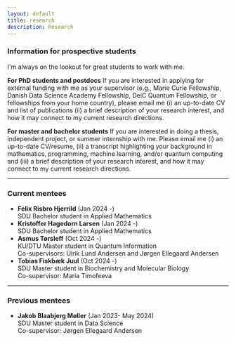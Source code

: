 ```yaml
---
layout: default
title: research
description: Research
---
```


### Information for prospective students

I'm always on the lookout for great students to work with me.

**For PhD students and postdocs** 
If you are interested in applying for external funding with me as your supervisor (e.g., Marie Curie Fellowship, Danish Data Science Academy Fellowship, DeiC Quantum Fellowship, or fellowships from your home country), please email me (i) an up-to-date CV and list of publications (ii) a brief description of your research interest, and how it may connect to my current research directions.

**For master and bachelor students** 
If you are interested in doing a thesis, independent project, or summer internship with me. Please email me (i) an up-to-date CV/resume, (ii) a transcript highlighting your background in mathematics, programming, machine learning, and/or quantum computing and (iii) a brief description of your research interest, and how it may connect to my current research directions.

<hr />	

### Current mentees

* **Felix Risbro Hjerrild** (Jan 2024 -) <br />	
  SDU Bachelor student in Applied Mathematics <br />
* **Kristoffer Hagedorn Larsen** (Jan 2024 -) <br />
  SDU Bachelor student in Applied Mathematics <br />
* **Asmus Tørsleff** (Oct 2024 -) <br />
  KU/DTU Master student in Quantum Information <br />
  Co-supervisors: Ulrik Lund Andersen and Jørgen Ellegaard Andersen <br />
* **Tobias Fiskbæk Juul** (Oct 2024 -) <br />
  SDU Master student in Biochemistry and Molecular Biology <br />
  Co-supervisor: Maria Timofeeva <br />

<hr />	

### Previous mentees

* **Jakob Blaabjerg Møller** (Jan 2023- May 2024) <br />
  SDU Master student in Data Science <br />
  Co-supervisor: Jørgen Ellegaard Andersen <br />
  
<br />
<br />
<br />
<br />
<br />
